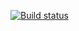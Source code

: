 [![Build status](https://ci.appveyor.com/api/projects/status/b2t8flx9p442fswv?svg=true)](https://ci.appveyor.com/project/Yakovleva-Anna/patterns1)